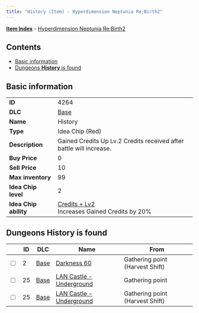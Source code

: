 ```yaml
---
title: "History (Item) - Hyperdimension Neptunia Re;Birth2"
---
```


[**Item Index**](/neptunia/rb2/item/index.html) - [Hyperdimension Neptunia Re;Birth2](/neptunia/rb2)

## Contents

- [Basic information](#basic-information)
- [Dungeons **History** is found](#dungeons-history-is-found)

## Basic information

|   |   |
| -- | -- |
| **ID** | 4264 |
| **DLC** | [Base](/neptunia/rb2/dlc/0-base.html) |
| **Name** | History |
| **Type** | Idea Chip (Red) |
| **Description** | Gained Credits Up Lv.2 Credits received after battle will increase. |
| **Buy Price** | 0 |
| **Sell Price** | 10 |
| **Max inventory** | 99 |
| **Idea Chip level** | 2 |
| **Idea Chip ability** | [Credits + Lv2](/neptunia/rb2/ability/0-9663-credits-lv2.html)<br />Increases Gained Credits by 20% |

## Dungeons **History** is found

|    | ID | DLC | Name | From |
| -- | -- | --- | ---- | ---- |
| <input type="checkbox" id="rb2-dungeon-0-2" class="trackbox" /> | 2 | [Base](/neptunia/rb2/dlc/0-base.html) | [Darkness 60](/neptunia/rb2/dungeon/0-2-darkness-60.html) | Gathering point (Harvest Shift) |
| <input type="checkbox" id="rb2-dungeon-0-25" class="trackbox" /> | 25 | [Base](/neptunia/rb2/dlc/0-base.html) | [LAN Castle - Underground](/neptunia/rb2/dungeon/0-25-lan-castle-underground.html) | Gathering point |
| <input type="checkbox" id="rb2-dungeon-0-25" class="trackbox" /> | 25 | [Base](/neptunia/rb2/dlc/0-base.html) | [LAN Castle - Underground](/neptunia/rb2/dungeon/0-25-lan-castle-underground.html) | Gathering point (Harvest Shift) |